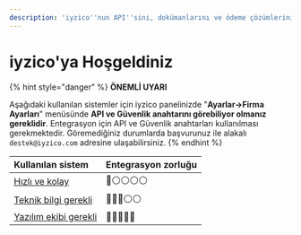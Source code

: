 ```yaml
---
description: 'iyzico''nun API''sini, dokümanlarını ve ödeme çözümlerini keşfedin.'
---
```


# iyzico'ya Hoşgeldiniz

{% hint style="danger" %}
**ÖNEMLİ UYARI**

Aşağıdaki kullanılan sistemler için iyzico panelinizde "**Ayarlar-&gt;Firma Ayarları**" menüsünde **API ve Güvenlik anahtarını görebiliyor olmanız gereklidir**. Entegrasyon için API ve Güvenlik anahtarları kullanılması gerekmektedir. Göremediğiniz durumlarda başvurunuz ile alakalı `destek@iyzico.com` adresine ulaşabilirsiniz.
{% endhint %}

| Kullanılan sistem | Entegrasyon zorluğu |
| :--- | :--- |
| [Hızlı ve kolay](3-secenek/hizli-ve-kolay.md) | 🔴⚪️⚪️⚪️⚪️ |
| [Teknik bilgi gerekli](3-secenek/teknik-bilgi-gerekli.md) | 🔴🔴🔴⚪️⚪️ |
| [Yazılım ekibi gerekli](3-secenek/yazilim-bilgisi-gerekli.md) | 🔴🔴🔴🔴🔴 |



